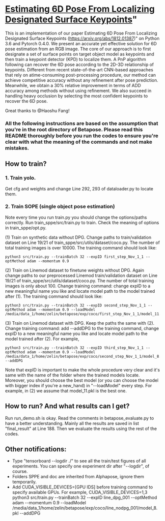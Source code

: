 # [Estimating 6D Pose From Localizing Designated Surface Keypoints](https://arxiv.org/abs/1812.01387)"

This is an implementation of our paper Estimating 6D Pose From Localizing Designated Surface Keypoints (https://arxiv.org/abs/1812.01387)" on Python 3.6 and Pytorch 0.4.0. We present an accurate yet effective solution for 6D pose estimation from an RGB image. The core of our approach is to first designate a set of surface points on target object model as keypoints and then train a keypoint detector (KPD) to localize them. A PnP algorithm following can recover the 6D pose according to the 2D-3D relationship of keypoints. Different from recent state-of-the-art CNN-based approaches that rely on atime-consuming post-processing procedure, our method can achieve competitive accuracy without any refinement after pose prediction. Meanwhile, we obtain a 30% relative improvement in terms of ADD accuracy among methods without using refinement. We also succeed in handling heavy occlusion by selecting the most confident keypoints to recover the 6D pose.

Great thanks to @Haoshu Fang!

### All the following instructions are based on the assumption that you're in the root directory of Betapose. Please read this README thoroughly before you run the codes to ensure you're clear with what the meaning of the commands and not make mistakes.

## How to train?
### 1. Train yolo. 
Get cfg and weights and change Line 292, 293 of dataloader.py to locate them.  
### 2. Train SOPE (single object pose estimation)
Note every time you run train.py you should change the options/paths correctly. Run train_sppe/src/train.py to train. Check the meaning of options in train_sppe/opt.py.

(1) Train on synthetic data without DPG. Change paths to train/validation dataset on Line 19/21 of train_sppe/src/utils/dataset/coco.py. The number of total training images is over 10000. The training command should look like:

	python3 src/train.py --trainBatch 32 --expID first_step_Nov_1_1 --optMethod adam --momentum 0.9

(2) Train on Linemod dataset to finetune weights without DPG. Again change paths to our preprocessed Linemod train/validation dataset on Line 19/21 of train_sppe/src/utils/dataset/coco.py. The number of total training images is only about 100. Change training command: change expID to a new meaningful name you like and locate model path to the model trained after (1). The training command should look like:

	python3 src/train.py --trainBatch 32 --expID second_step_Nov_1_1 --optMethod adam --momentum 0.9 --loadModel /media/data_1/home/zelin/betapose/exp/coco/first_step_Nov_1_1/model_11.pkl

(3) Train on Linemod dataset with DPG. Keep the paths the same with (2). Change training command: add --addDPG to the training command, change expID to a new meaningful name you like and locate model path to the model trained after (2). For example, 

	python3 src/train.py --trainBatch 32 --expID third_step_Nov_1_1 --optMethod adam --momentum 0.9 --loadModel /media/data_1/home/zelin/betapose/exp/coco/second_step_Nov_1_1/model_8.pkl --addDPG

Note that expID is important to make the whole procedure very clear and it's same with the name of the folder where the trained models locate. Moreover, you should choose the best model (or you can choose the model with bigger index if you're a new_hand) in "--loadModel" every step. For example, in (2) we assume that model_11.pkl is the best one.

## How to run? And what results can I get?

Run run_demo.sh is okay. Read the comments in betapose_evaluate.py to have a better understanding. Mainly all the results are saved in list "final_result" at Line 188. Then we evaluate the results using the rest of the codes.

## Other notifications:

- Type "tensorboard --logdir ./" to see all the train/test figures of all experiments.
	You can specify one experiment dir after "--logdir", of course.
- Folders SPPE and doc are inherited from Alphapose, ignore them temporarily.
- Add CUDA_VISIBLE_DEVICES=[GPU IDS] before training command to specify available GPUs. 
	For example,
	CUDA_VISIBLE_DEVICES=1,3 python3 src/train.py --trainBatch 32 --expID line_dpg_001 --optMethod adam --momentum 0.9 --loadModel /media/data_1/home/zelin/betapose/exp/coco/line_nodpg_001/model_8.pkl --addDPG
